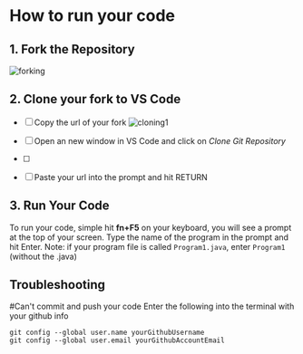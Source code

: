 # How to run your code

## 1. Fork the Repository
![forking](https://github.com/SACHSTech/CodeHS_LessonTemplate/assets/10250018/d03ad6e1-db81-4bed-bec0-69dc68c6e0e8)

## 2. Clone your fork to VS Code

- [ ] Copy the url of your fork
![cloning1](https://github.com/SACHSTech/CodeHS_LessonTemplate/assets/10250018/89142773-789c-4007-8e8e-3ada92524ac2)

- [ ] Open an new window in VS Code and click on *Clone Git Repository*
- [ ] 
- [ ] Paste your url into the prompt and hit RETURN




## 3. Run Your Code
To run your code, simple hit **fn+F5** on your keyboard, you will see a prompt at the top of your screen.  Type the name of the program in the prompt and hit Enter.  Note: if your program file is called `Program1.java`, enter `Program1` (without the .java)

## Troubleshooting

#Can't commit and push your code
Enter the following into the terminal with your github info
```
git config --global user.name yourGithubUsername
git config --global user.email yourGithubAccountEmail
```
